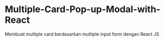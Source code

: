 # Multiple-Card-Pop-up-Modal-with-React
Membuat multiple card berdasarkan multiple input form dengan React JS
